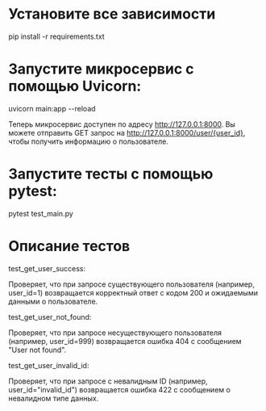 # Установите все зависимости 
pip install -r requirements.txt

# Запустите микросервис с помощью Uvicorn:
uvicorn main:app --reload

Теперь  микросервис доступен по адресу http://127.0.0.1:8000. Вы можете отправить GET запрос на http://127.0.0.1:8000/user/{user_id}, чтобы получить информацию о пользователе.

# Запустите тесты с помощью pytest:
pytest test_main.py

# Описание тестов
test_get_user_success:

Проверяет, что при запросе существующего пользователя (например, user_id=1) возвращается корректный ответ с кодом 200 и ожидаемыми данными о пользователе.

test_get_user_not_found:

Проверяет, что при запросе несуществующего пользователя (например, user_id=999) возвращается ошибка 404 с сообщением "User not found".

test_get_user_invalid_id:

Проверяет, что при запросе с невалидным ID (например, user_id="invalid_id") возвращается ошибка 422 с сообщением о невалидном типе данных.